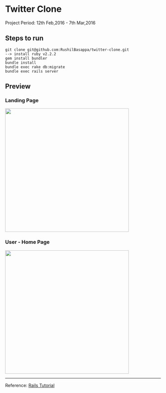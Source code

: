 # Twitter Clone

Project Period: 12th Feb,2016 - 7th Mar,2016

## Steps to run
```
git clone git@github.com:RushilBasappa/twitter-clone.git
--> install ruby v2.2.2
gem install bundler
bundle install
bundle exec rake db:migrate
bundle exec rails server
```

## Preview
### Landing Page
<kbd>
  <img width="400" src="https://github.com/RushilBasappa/twitter-clone/blob/master/public/preview/LandingPage.png">
</kbd>
<br/>

### User - Home Page
<kbd>
  <img width="400" src="https://github.com/RushilBasappa/twitter-clone/blob/master/public/preview/HomePage.png">
</kbd>

---

Reference: [Rails Tutorial](http://www.railstutorial.org/)


